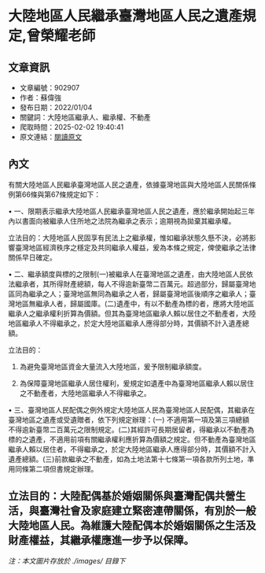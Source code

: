 # 大陸地區人民繼承臺灣地區人民之遺產規定,曾榮耀老師

## 文章資訊
- 文章編號：902907
- 作者：蘇偉強
- 發布日期：2022/01/04
- 關鍵詞：大陸地區繼承人、繼承權、不動產
- 爬取時間：2025-02-02 19:40:41
- 原文連結：[閱讀原文](https://real-estate.get.com.tw/Columns/detail.aspx?no=902907)

## 內文
有關大陸地區人民繼承臺灣地區人民之遺產，依據臺灣地區與大陸地區人民關係條例第66條與第67條規定如下：

• 一、限期表示繼承大陸地區人民繼承臺灣地區人民之遺產，應於繼承開始起三年內以書面向被繼承人住所地之法院為繼承之表示；逾期視為拋棄其繼承權。

立法目的：大陸地區人民固享有民法上之繼承權，惟如繼承狀態久懸不決，必將影響臺灣地區經濟秩序之穩定及共同繼承人權益，爰為本條之規定，俾使繼承之法律關係早日確定。

• 二、繼承額度與標的之限制(一)被繼承人在臺灣地區之遺產，由大陸地區人民依法繼承者，其所得財產總額，每人不得逾新臺幣二百萬元。超過部分，歸屬臺灣地區同為繼承之人；臺灣地區無同為繼承之人者，歸屬臺灣地區後順序之繼承人；臺灣地區無繼承人者，歸屬國庫。(二)遺產中，有以不動產為標的者，應將大陸地區繼承人之繼承權利折算為價額。但其為臺灣地區繼承人賴以居住之不動產者，大陸地區繼承人不得繼承之，於定大陸地區繼承人應得部分時，其價額不計入遺產總額。

立法目的：

1. 為避免臺灣地區資金大量流入大陸地區，爰予限制繼承額度。

2. 為保障臺灣地區繼承人居住權利，爰規定如遺產中為臺灣地區繼承人賴以居住之不動產者，大陸地區繼承人不得繼承之。

• 三、臺灣地區人民配偶之例外規定大陸地區人民為臺灣地區人民配偶，其繼承在臺灣地區之遺產或受遺贈者，依下列規定辦理：(一) 不適用第一項及第三項總額不得逾新臺幣二百萬元之限制規定。(二)其經許可長期居留者，得繼承以不動產為標的之遺產，不適用前項有關繼承權利應折算為價額之規定。但不動產為臺灣地區繼承人賴以居住者，不得繼承之，於定大陸地區繼承人應得部分時，其價額不計入遺產總額。(三)前款繼承之不動產，如為土地法第十七條第一項各款所列土地，準用同條第二項但書規定辦理。

立法目的：大陸配偶基於婚姻關係與臺灣配偶共營生活，與臺灣社會及家庭建立緊密連帶關係，有別於一般大陸地區人民。為維護大陸配偶本於婚姻關係之生活及財產權益，其繼承權應進一步予以保障。
---
*注：本文圖片存放於 ./images/ 目錄下*
